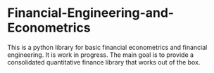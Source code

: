 # Financial-Engineering-and-Econometrics
This is a python library for basic financial econometrics and financial engineering. It is work in progress. The main goal is to provide a consolidated quantitative finance library that works out of the box. 
